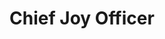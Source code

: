---
title: "Chief Joy Officer"
description: 'Jujur saja. Gak banyak yang saya ingat dari buku ini. Ceritanya gak begitu berkesan, dan mungkin gak begitu praktikal. Sayang sekali karena Richard Sheridan dan Tom Peters, practically bekerja di bidang yang persis dengan apa yang sekarang saya jalani sebagai karir saya. Di perusahaan software.'
cover: "/images/reading/chief-joy-officer.jpeg"
publishDate: 2020-01-14
authors: "Richard Sheridan, Tom Peters"
---